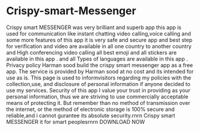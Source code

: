 # Crispy-smart-Messenger
Crispy smart MESSENGER was very brilliant and superb app this app is used for communication like instant chatting video calling,voice calling and some more features of this app it is very safe and secure app and best step for verification and video are available in all one country to another country and High conferencing video calling all best emoji and all stickers are available in this app . and all Types of languages are available in this app . Privacy policy  Harman sood build the crispy smart messenger app as a free app. The service is provided by Harman sood at no cost and its intended for use as is. This page is used to informvisitors regarding my policies with the collection,use, and disclosure of personal information if anyone decided to use my services. Security of this app I value your trust in providing as your personal information, thus we are striving to use commercially acceptable means of protecting it. But remember than no method of transmission over the internet, or the method of electronic storage is 100% secure and reliable,and i cannot gurantee its absolute security.rnrn Crispy smart MESSENGER it for smart peoplesrnrn DOWNLOAD NOW
